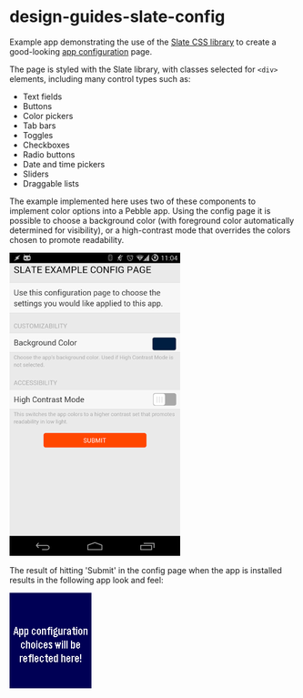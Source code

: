 # design-guides-slate-config

Example app demonstrating the use of the 
[Slate CSS library](https://github.com/pebble/slate) to create a good-looking
[app configuration](http://developer.getpebble.com/guides/pebble-apps/pebblekit-js/app-configuration/) 
page. 

The page is styled with the Slate library, with classes selected for `<div>`
elements, including many control types such as:

* Text fields
* Buttons
* Color pickers
* Tab bars
* Toggles
* Checkboxes
* Radio buttons
* Date and time pickers
* Sliders
* Draggable lists

The example implemented here uses two of these components to implement color
options into a Pebble app. Using the config page it is possible to choose a
background color (with foreground color automatically determined for
visibility), or a high-contrast mode that overrides the colors chosen to promote
readability.

![screenshot2](screenshots/screenshot2.png)

The result of hitting 'Submit' in the config page when the app is installed
results in the following app look and feel:

![screensho1](screenshots/screenshot1.png)
